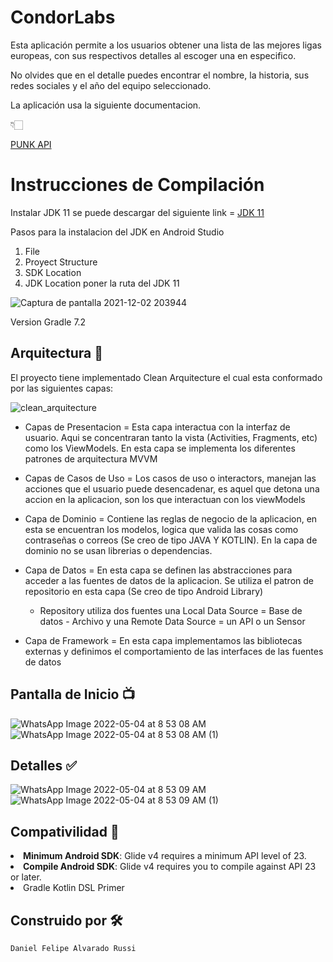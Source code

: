 # CondorLabs
<p>Esta aplicación permite a los usuarios obtener una lista de las mejores ligas europeas, con sus respectivos detalles al escoger una en especifico.</p>

<p>No olvides que en el detalle puedes encontrar el nombre, la historia, sus redes sociales y el año del equipo seleccionado.</p>

<p>La aplicación usa la siguiente documentacion.</p> 👇🏻

<a href="https://punkapi.com/documentation/v2">PUNK API</a>


# Instrucciones de Compilación

Instalar JDK 11 se puede descargar del siguiente link = <a href="https://jdk.java.net/java-se-ri/1">JDK 11</a>

Pasos para la instalacion del JDK en Android Studio

1. File
2. Proyect Structure 
3. SDK Location 
4. JDK Location poner la ruta del JDK 11

![Captura de pantalla 2021-12-02 203944](https://user-images.githubusercontent.com/61768939/144530137-9547a8d2-e1fa-42b5-89dc-d0c221a5dae4.png)


Version Gradle 7.2

## Arquitectura 🚀
<p>
El proyecto tiene implementado Clean Arquitecture el cual esta conformado por las siguientes capas:

![clean_arquitecture](https://user-images.githubusercontent.com/61768939/141804064-cf90f5e5-dd51-4424-8fb1-58b1a174156f.jpg)

- Capas de Presentacion = Esta capa interactua con la interfaz de usuario. Aqui se concentraran 
tanto la vista (Activities, Fragments, etc) como los ViewModels. En esta capa se implementa los diferentes
patrones de arquitectura MVVM 

- Capas de Casos de Uso = Los casos de uso o interactors, manejan las acciones que el usuario puede
desencadenar, es aquel que detona una accion en la aplicacion, son los que interactuan con los viewModels

- Capa de Dominio = Contiene las reglas de negocio de la aplicacion, en esta se encuentran los modelos, logica
que valida las cosas como contraseñas o correos (Se creo de tipo JAVA Y KOTLIN). En la capa de dominio no se usan
librerias o dependencias.

- Capa de Datos = En esta capa se definen las abstracciones para acceder a las fuentes de datos de la aplicacion.
Se utiliza el patron de repositorio en esta capa (Se creo de tipo Android Library)

  - Repository utiliza dos fuentes una Local Data Source = Base de datos - Archivo y una Remote Data Source = un API o un Sensor

- Capa de Framework = En esta capa implementamos las bibliotecas  externas y definimos el comportamiento de las
interfaces de las fuentes de datos
</p>

## Pantalla de Inicio 📺
![WhatsApp Image 2022-05-04 at 8 53 08 AM](https://user-images.githubusercontent.com/61768939/166697977-11629a4f-7a20-4f02-8514-b2f4451e1f57.jpeg)
![WhatsApp Image 2022-05-04 at 8 53 08 AM (1)](https://user-images.githubusercontent.com/61768939/166698057-3590a86d-e807-4b1d-a2ed-98cd3bbe8f7b.jpeg)

## Detalles ✅
![WhatsApp Image 2022-05-04 at 8 53 09 AM](https://user-images.githubusercontent.com/61768939/166698152-83c99cc4-2573-4542-8c5e-9a76d76c9cc6.jpeg)
![WhatsApp Image 2022-05-04 at 8 53 09 AM (1)](https://user-images.githubusercontent.com/61768939/166698176-a8402c83-de26-43de-a604-a22b86021596.jpeg)

## Compativilidad 🔧

<li><strong>Minimum Android SDK</strong>: Glide v4 requires a minimum API level of 23.</li>
<li><strong>Compile Android SDK</strong>: Glide v4 requires you to compile against API 23 or later.</li>
<li>Gradle Kotlin DSL Primer</li>


## Construido por 🛠️
```
Daniel Felipe Alvarado Russi
```
